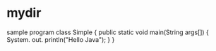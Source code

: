 # mydir
sample program
class Simple
{
public static void main(String args[])
{
System. out. println("Hello Java");
}
}
